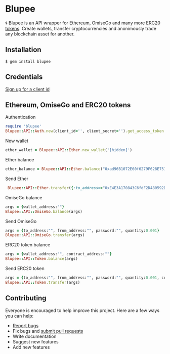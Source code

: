 # Blupee

🌀 Blupee is an API wrapper for Ethereum, OmiseGo and many more [ERC20 tokens](https://etherscan.io/tokens). Create wallets, transfer cryptocurrencies and anonimously trade any blockchain asset for another.


## Installation

    $ gem install blupee


## Credentials

[Sign up for a client id](https://blupee.io/clients/new)


## Ethereum, OmiseGo and ERC20 tokens

Authentication

```ruby
require 'blupee'
Blupee::API::Auth.new(client_id='', client_secret='').get_access_token
```

New wallet

```ruby
ether_wallet = Blupee::API::Ether.new_wallet('[hidden]')
```

Ether balance

```ruby
ether_balance = Blupee::API::Ether.balance("0xad96B1072E60f6279F628E7512242F9b1A83127F")
```

Send Ether

```ruby
 Blupee::API::Ether.transfer({:to_address=>"0xE4E3A170843C6fdF2D480592D20eC27985Bc05Dd", :from_address=>"0x7e3513840f6936efe9cc96c279917af6e3be682b", :password=>"[hidden]", :quantity=>0.0001})
```


OmiseGo balance
```ruby
args = {wallet_address:""}
Blupee::API::OmiseGo.balance(args)
```

Send OmiseGo
```ruby
args = {to_address:"", from_address:"", password:"", quantity:0.001}
Blupee::API::OmiseGo.transfer(args)
```


ERC20 token balance
```ruby
args = {wallet_address:"", contract_address:""}
Blupee::API::Token.balance(args)
```

Send ERC20 token
```ruby
args = {to_address:"", from_address:"", password:"", quantity:0.001, contract_address:""}
Blupee::API::Token.transfer(args)
```



## Contributing

Everyone is encouraged to help improve this project. Here are a few ways you can help:

- [Report bugs](https://github.com/fogonthedowns/blupee/issues)
- Fix bugs and [submit pull requests](https://github.com/fogonthedowns/blupee/pulls)
- Write documentation
- Suggest new features
- Add new features

